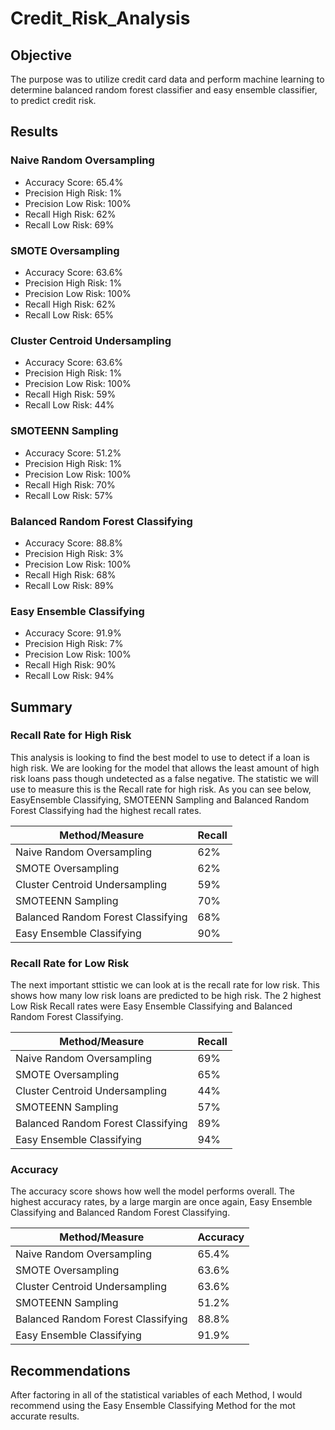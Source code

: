 # Credit_Risk_Analysis

## Objective 
The purpose was to utilize credit card data and perform machine learning to determine balanced random forest classifier and easy ensemble classifier, to predict credit risk.

## Results

### Naive Random Oversampling
  - Accuracy Score: 65.4%
  - Precision High Risk: 1%
  - Precision Low Risk: 100%
  - Recall High Risk: 62%
  - Recall Low Risk: 69%

### SMOTE Oversampling
  - Accuracy Score: 63.6%
  - Precision High Risk: 1%
  - Precision Low Risk: 100%
  - Recall High Risk: 62%
  - Recall Low Risk: 65%

### Cluster Centroid Undersampling
  - Accuracy Score: 63.6%
  - Precision High Risk: 1%
  - Precision Low Risk: 100%
  - Recall High Risk: 59%
  - Recall Low Risk: 44%

### SMOTEENN Sampling
  - Accuracy Score: 51.2%
  - Precision High Risk: 1%
  - Precision Low Risk: 100%
  - Recall High Risk: 70%
  - Recall Low Risk: 57%

### Balanced Random Forest Classifying
  - Accuracy Score: 88.8%
  - Precision High Risk: 3%
  - Precision Low Risk: 100%
  - Recall High Risk: 68%
  - Recall Low Risk: 89%

### Easy Ensemble Classifying
  - Accuracy Score: 91.9%
  - Precision High Risk: 7%
  - Precision Low Risk: 100%
  - Recall High Risk: 90%
  - Recall Low Risk: 94%

## Summary

### Recall Rate for High Risk
This analysis is looking to find the best model to use to detect if a loan is high risk. We are looking for the model that allows the least amount of high risk loans pass though undetected as a false negative. The statistic we will use to measure this is the Recall rate for high risk. As you can see below, EasyEnsemble Classifying, SMOTEENN Sampling and Balanced Random Forest Classifying had the highest recall rates.

| Method/Measure                    | Recall |
|-----------------------------------|--------|
| Naive Random Oversampling         | 62%    |
| SMOTE Oversampling                | 62%    |
| Cluster Centroid Undersampling    | 59%    |
| SMOTEENN Sampling                 | 70%    |
| Balanced Random Forest Classifying| 68%    |
| Easy Ensemble Classifying         | 90%    |


### Recall Rate for Low Risk
The next important sttistic we can look at is the recall rate for low risk. This shows how many low risk loans are predicted to be high risk. 
The 2 highest Low Risk Recall rates were Easy Ensemble Classifying and Balanced Random Forest Classifying.

| Method/Measure                    | Recall |
|-----------------------------------|--------|
| Naive Random Oversampling         | 69%    |
| SMOTE Oversampling                | 65%    |
| Cluster Centroid Undersampling    | 44%    |
| SMOTEENN Sampling                 | 57%    |
| Balanced Random Forest Classifying| 89%    |
| Easy Ensemble Classifying         | 94%    |

### Accuracy
The accuracy score shows how well the model performs overall.
The highest accuracy rates, by a large margin are once again, Easy Ensemble Classifying and Balanced Random Forest Classifying.

| Method/Measure                    |Accuracy   |
|-----------------------------------|-----------|
| Naive Random Oversampling         | 65.4%     |
| SMOTE Oversampling                | 63.6%     |
| Cluster Centroid Undersampling    | 63.6%     |
| SMOTEENN Sampling                 | 51.2%     |
| Balanced Random Forest Classifying| 88.8%     |
| Easy Ensemble Classifying         | 91.9%     |

## Recommendations
After factoring in all of the statistical variables of each Method, I would recommend using the Easy Ensemble Classifying Method for the mot accurate results. 
